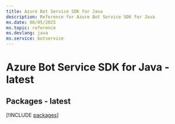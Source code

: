 ```yaml
---
title: Azure Bot Service SDK for Java
description: Reference for Azure Bot Service SDK for Java
ms.date: 08/05/2025
ms.topic: reference
ms.devlang: java
ms.service: botservice
---
```

# Azure Bot Service SDK for Java - latest
## Packages - latest
[!INCLUDE [packages](bot-service-index.md)]